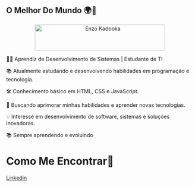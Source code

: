 ## O Melhor Do Mundo 🌍👑

<p align="center">
  <a href="https://github.com/Kadooka1">
    <img src="https://i.imgur.com/hgxGTeQ.png" alt="Enzo Kadooka" width="350" height="70" /></a>
</p>

👨‍💻 Aprendiz de Desenvolvimento de Sistemas | Estudante de TI

📚 Atualmente estudando e desenvolvendo habilidades em programação e tecnologia.

🛠️ Conhecimento básico em HTML, CSS e JavaScript.

🚀 Buscando aprimorar minhas habilidades e aprender novas tecnologias.

💡 Interesse em desenvolvimento de software, sistemas e soluções inovadoras.

📚 Sempre aprendendo e evoluindo

# Como Me Encontrar🔎

<a href="https://www.linkedin.com/in/enzo-kadooka-80707b356/">
Linkedin
